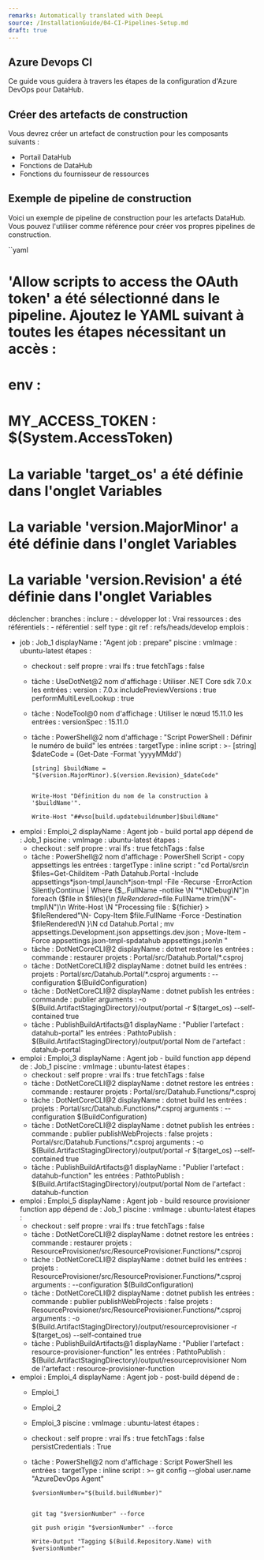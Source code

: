 ```yaml
---
remarks: Automatically translated with DeepL
source: /InstallationGuide/04-CI-Pipelines-Setup.md
draft: true
---
```


## Azure Devops CI

Ce guide vous guidera à travers les étapes de la configuration d'Azure DevOps pour DataHub.

## Créer des artefacts de construction

Vous devrez créer un artefact de construction pour les composants suivants :

- Portail DataHub
- Fonctions de DataHub
- Fonctions du fournisseur de ressources

## Exemple de pipeline de construction

Voici un exemple de pipeline de construction pour les artefacts DataHub. Vous pouvez l'utiliser comme référence pour créer vos propres pipelines de construction.

``yaml
# 'Allow scripts to access the OAuth token' a été sélectionné dans le pipeline.  Ajoutez le YAML suivant à toutes les étapes nécessitant un accès :
# env :
# MY_ACCESS_TOKEN : $(System.AccessToken)
# La variable 'target_os' a été définie dans l'onglet Variables
# La variable 'version.MajorMinor' a été définie dans l'onglet Variables
# La variable 'version.Revision' a été définie dans l'onglet Variables
déclencher :
  branches :
    inclure :
      - développer
  lot : Vrai
ressources :
  des référentiels :
    - référentiel : self
      type : git
      ref : refs/heads/develop
emplois :
  - job : Job_1
    displayName : "Agent job : prepare"
    piscine :
      vmImage : ubuntu-latest
    étapes :
      - checkout : self
        propre : vrai
        lfs : true
        fetchTags : false
      - tâche : UseDotNet@2
        nom d'affichage : Utiliser .NET Core sdk 7.0.x
        les entrées :
          version : 7.0.x
          includePreviewVersions : true
          performMultiLevelLookup : true
      - tâche : NodeTool@0
        nom d'affichage : Utiliser le nœud 15.11.0
        les entrées :
          versionSpec : 15.11.0
      - tâche : PowerShell@2
        nom d'affichage : "Script PowerShell : Définir le numéro de build"
        les entrées :
          targetType : inline
          script : >-
            [string] $dateCode = (Get-Date -Format 'yyyyMMdd')

            [string] $buildName = "$(version.MajorMinor).$(version.Revision)_$dateCode"


            Write-Host "Définition du nom de la construction à '$buildName'".

            Write-Host "##vso[build.updatebuildnumber]$buildName"
  - emploi : Emploi_2
    displayName : Agent job - build portal app
    dépend de : Job_1
    piscine :
      vmImage : ubuntu-latest
    étapes :
      - checkout : self
        propre : vrai
        lfs : true
        fetchTags : false
      - tâche : PowerShell@2
        nom d'affichage : PowerShell Script - copy appsettings
        les entrées :
          targetType : inline
          script : "cd Portal/src\n $files=Get-Childitem -Path Datahub.Portal -Include appsettings*json-tmpl,launch*json-tmpl -File -Recurse -ErrorAction SilentlyContinue | Where {$_.FullName -notlike \N "*\NDebug\N"}n foreach ($file in $files){\n $fileRendered=$file.FullName.trim(\N"-tmpl\N")\n Write-Host \N "Processing file : ${fichier} > $fileRendered"\N- Copy-Item $file.FullName -Force -Destination $fileRendered\N }\N cd Datahub.Portal ; mv appsettings.Development.json appsettings.dev.json ; Move-Item -Force appsettings.json-tmpl-spdatahub appsettings.json\n "
      - tâche : DotNetCoreCLI@2
        displayName : dotnet restore
        les entrées :
          commande : restaurer
          projets : Portal/src/Datahub.Portal/*.csproj
      - tâche : DotNetCoreCLI@2
        displayName : dotnet build
        les entrées :
          projets : Portal/src/Datahub.Portal/*.csproj
          arguments : --configuration $(BuildConfiguration)
      - tâche : DotNetCoreCLI@2
        displayName : dotnet publish
        les entrées :
          commande : publier
          arguments : -o $(Build.ArtifactStagingDirectory)/output/portal -r $(target_os) --self-contained true
      - tâche : PublishBuildArtifacts@1
        displayName : "Publier l'artefact : datahub-portal"
        les entrées :
          PathtoPublish : $(Build.ArtifactStagingDirectory)/output/portal
          Nom de l'artefact : datahub-portal
  - emploi : Emploi_3
    displayName : Agent job - build function app
    dépend de : Job_1
    piscine :
      vmImage : ubuntu-latest
    étapes :
      - checkout : self
        propre : vrai
        lfs : true
        fetchTags : false
      - tâche : DotNetCoreCLI@2
        displayName : dotnet restore
        les entrées :
          commande : restaurer
          projets : Portal/src/Datahub.Functions/*.csproj
      - tâche : DotNetCoreCLI@2
        displayName : dotnet build
        les entrées :
          projets : Portal/src/Datahub.Functions/*.csproj
          arguments : --configuration $(BuildConfiguration)
      - tâche : DotNetCoreCLI@2
        displayName : dotnet publish
        les entrées :
          commande : publier
          publishWebProjects : false
          projets : Portal/src/Datahub.Functions/*.csproj
          arguments : -o $(Build.ArtifactStagingDirectory)/output/portal -r $(target_os) --self-contained true
      - tâche : PublishBuildArtifacts@1
        displayName : "Publier l'artefact : datahub-function"
        les entrées :
          PathtoPublish : $(Build.ArtifactStagingDirectory)/output/portal
          Nom de l'artefact : datahub-function
  - emploi : Emploi_5
    displayName : Agent job - build resource provisioner function app
    dépend de : Job_1
    piscine :
      vmImage : ubuntu-latest
    étapes :
      - checkout : self
        propre : vrai
        lfs : true
        fetchTags : false
      - tâche : DotNetCoreCLI@2
        displayName : dotnet restore
        les entrées :
          commande : restaurer
          projets : ResourceProvisioner/src/ResourceProvisioner.Functions/*.csproj
      - tâche : DotNetCoreCLI@2
        displayName : dotnet build
        les entrées :
          projets : ResourceProvisioner/src/ResourceProvisioner.Functions/*.csproj
          arguments : --configuration $(BuildConfiguration)
      - tâche : DotNetCoreCLI@2
        displayName : dotnet publish
        les entrées :
          commande : publier
          publishWebProjects : false
          projets : ResourceProvisioner/src/ResourceProvisioner.Functions/*.csproj
          arguments : -o $(Build.ArtifactStagingDirectory)/output/resourceprovisioner -r $(target_os) --self-contained true
      - tâche : PublishBuildArtifacts@1
        displayName : "Publier l'artefact : resource-provisioner-function"
        les entrées :
          PathtoPublish : $(Build.ArtifactStagingDirectory)/output/resourceprovisioner
          Nom de l'artefact : resource-provisioner-function
  - emploi : Emploi_4
    displayName : Agent job - post-build
    dépend de :
      - Emploi_1
      - Emploi_2
      - Emploi_3
    piscine :
      vmImage : ubuntu-latest
    étapes :
      - checkout : self
        propre : vrai
        lfs : true
        fetchTags : false
        persistCredentials : True
      - tâche : PowerShell@2
        nom d'affichage : Script PowerShell
        les entrées :
          targetType : inline
          script : >-
            git config --global user.name "AzureDevOps Agent"

            $versionNumber="$(build.buildNumber)"


            git tag "$versionNumber" --force

            git push origin "$versionNumber" --force

            Write-Output "Tagging $(Build.Repository.Name) with $versionNumber"
```

